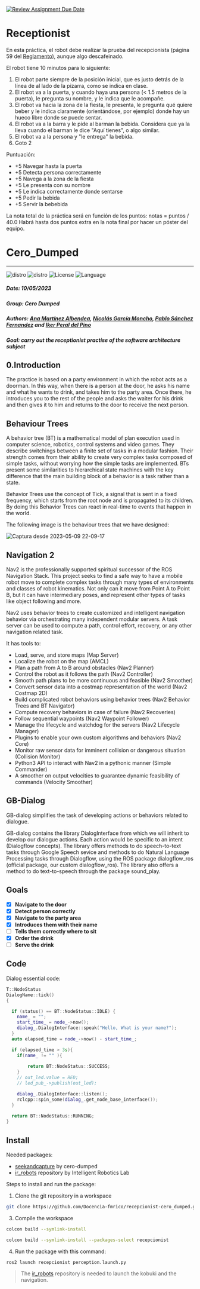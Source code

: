 [![Review Assignment Due Date](https://classroom.github.com/assets/deadline-readme-button-24ddc0f5d75046c5622901739e7c5dd533143b0c8e959d652212380cedb1ea36.svg)](https://classroom.github.com/a/5Ocj-OtY)
# Receptionist

En esta práctica, el robot debe realizar la prueba del recepcionista (página 59 del [Reglamento](https://athome.robocup.org/wp-content/uploads/2022_rulebook.pdf)), aunque algo descafeinado.

El robot tiene 10 minutos para lo siguiente:
1. El robot parte siempre de la posición inicial, que es justo detrás de la línea de al lado de la pizarra, como se indica en clase.
2. El robot va a la puerta, y cuando haya una persona (< 1.5 metros de la puerta), le pregunta su nombre, y le indica que le acompañe.
3. El robot va hacia la zona de la fiesta, le presenta, le pregunta qué quiere beber y le indica claramente (orientándose, por ejemplo) donde hay un hueco libre donde se puede sentar.
4. El robot va a la barra y le pide al barman la bebida. Considera que ya la lleva cuando el barman le dice "Aquí tienes", o algo similar.
5. El robot va a la persona y "le entrega" la bebida.
6. Goto 2

Puntuación:
* +5 Navegar hasta la puerta
* +5 Detecta persona correctamente
* +5 Navega a la zona de la fiesta
* +5 Le presenta con su nombre
* +5 Le indica correctamente donde sentarse
* +5 Pedir la bebida
* +5 Servir la bebebida

La nota total de la práctica será en función de los puntos: notas = puntos / 40.0
Habrá hasta dos puntos extra en la nota final por hacer un póster del equipo.

# Cero_Dumped

***

![distro](https://img.shields.io/badge/ROS2-Humble-blue) ![distro](https://img.shields.io/badge/Ubuntu%2022-Jammy%20Jellyfish-green) ![License](https://img.shields.io/badge/License-Apache%202.0-blue)
![Language](https://img.shields.io/badge/Language-C%2B%2B-orange)

##### Date: 10/05/2023
##### Group: Cero Dumped
##### Authors: [Ana Martínez Albendea](https://github.com/ana-martinezal2021), [Nicolás García Moncho](https://github.com/nicogmon), [Pablo Sánchez Fernandez](https://github.com/psanchezf2021) and [Iker Peral del Pino](https://github.com/iperal2021)
##### Goal: carry out the receptionist practise of the software architecture subject

## 0.Introduction
The practice is based on a party environment in which the robot acts as a doorman. In this way, when there is a person at the door, he asks his name and what he wants to drink, and takes him to the party area. Once there, he introduces you to the rest of the people and asks the waiter for his drink and then gives it to him and returns to the door to receive the next person.

## Behaviour Trees
A behavior tree (BT) is a mathematical model of plan execution used in computer science, robotics, control systems and video games. They describe switchings between a finite set of tasks in a modular fashion. Their strength comes from their ability to create very complex tasks composed of simple tasks, without worrying how the simple tasks are implemented. BTs present some similarities to hierarchical state machines with the key difference that the main building block of a behavior is a task rather than a state.

Behavior Trees use the concept of Tick, a signal that is sent in a fixed frequency, which starts from the root node and is propagated to its children. By doing this Behavior Trees can react in real-time to events that happen in the world.

The following image is the behaviour trees that we have designed:

![Captura desde 2023-05-09 22-09-17](https://github.com/nicogmon/cero_Dumped/assets/92941166/dac2e730-f3de-4c4a-8d9d-8ee865238d72)
 
## Navigation 2
Nav2 is the professionally supported spiritual successor of the ROS Navigation Stack. This project seeks to find a safe way to have a mobile robot move to complete complex tasks through many types of environments and classes of robot kinematics. Not only can it move from Point A to Point B, but it can have intermediary poses, and represent other types of tasks like object following and more. 

Nav2 uses behavior trees to create customized and intelligent navigation behavior via orchestrating many independent modular servers. A task server can be used to compute a path, control effort, recovery, or any other navigation related task.

It has tools to:

* Load, serve, and store maps (Map Server)
* Localize the robot on the map (AMCL)
* Plan a path from A to B around obstacles (Nav2 Planner)
* Control the robot as it follows the path (Nav2 Controller)
* Smooth path plans to be more continuous and feasible (Nav2 Smoother)
* Convert sensor data into a costmap representation of the world (Nav2 Costmap 2D)
* Build complicated robot behaviors using behavior trees (Nav2 Behavior Trees and BT Navigator)
* Compute recovery behaviors in case of failure (Nav2 Recoveries)
* Follow sequential waypoints (Nav2 Waypoint Follower)
* Manage the lifecycle and watchdog for the servers (Nav2 Lifecycle Manager)
* Plugins to enable your own custom algorithms and behaviors (Nav2 Core)
* Monitor raw sensor data for imminent collision or dangerous situation (Collision Monitor)
* Python3 API to interact with Nav2 in a pythonic manner (Simple Commander)
* A smoother on output velocities to guarantee dynamic feasibility of commands (Velocity Smoother)



## GB-Dialog
GB-dialog simplifies the task of developing actions or behaviors related to dialogue.

GB-dialog contains the library DialogInterface from which we will inherit to develop our dialogue actions. Each action would be specific to an intent (Dialogflow concepts). The library offers methods to do speech-to-text tasks through Google Speech sevice and methods to do Natural Language Processing tasks through Dialogflow, using the ROS package dialogflow_ros (official package, our custom dialogflow_ros). The library also offers a method to do text-to-speech through the package sound_play.

## Goals

- [X] **Navigate to the door**
- [X] **Detect person correctly**
- [X] **Navigate to the party area**
- [X] **Introduces them with their name**
- [ ] **Tells them correctly where to sit**
- [X] **Order the drink**
- [ ] **Serve the drink**

## Code
Dialog essential code:
```cpp
T::NodeStatus
DialogName::tick()
{

  if (status() == BT::NodeStatus::IDLE) {
    name_ = "";
    start_time_ = node_->now();
    dialog_.DialogInterface::speak("Hello, What is your name?"); 
  }
  auto elapsed_time = node_->now() - start_time_;

  if (elapsed_time > 3s){
    if(name_ != "" ){
        
        return BT::NodeStatus::SUCCESS;
    }
    // out_led.value = RED;
    // led_pub_->publish(out_led);

    dialog_.DialogInterface::listen();
    rclcpp::spin_some(dialog_.get_node_base_interface());
  }
  
  return BT::NodeStatus::RUNNING;
}
```

## Install

Needed packages:
- [seekandcapture](https://github.com/Docencia-fmrico/seekandcapture-cero_dumped) by cero-dumped
- [ir_robots](https://github.com/IntelligentRoboticsLabs/ir_robots) repository by Intelligent Robotics Lab

Steps to install and run the package:

1. Clone the git repository in a workspace
```bash
git clone https://github.com/Docencia-fmrico/recepcionist-cero_dumped.git

```
3. Compile the workspace
```bash
colcon build --symlink-install
```
```bash
colcon build --symlink-install --packages-select recepcionist

```

4. Run the package with this command:

```bash
ros2 launch recepcionist perception.launch.py

``` 
> The [ir_robots](https://github.com/IntelligentRoboticsLabs/ir_robots) repository is needed to launch the kobuki and the navigation.
